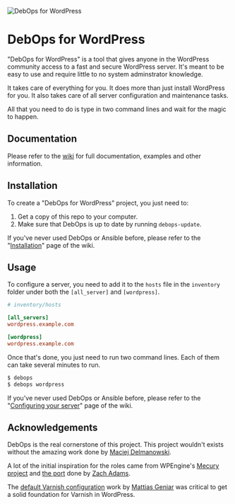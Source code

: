 ![DebOps for WordPress](https://cldup.com/7ODJOzazxd-3000x3000.jpeg)

# DebOps for WordPress

"DebOps for WordPress" is a tool that gives anyone in the WordPress community
access to a fast and secure WordPress server. It's meant to be easy to use and
require little to no system adminstrator knowledge.

It takes care of everything for you. It does more than just install WordPress for you. It
also takes care of all server configuration and maintenance tasks.

All that you need to do is type in two command lines and wait for the magic to happen.

## Documentation

Please refer to the [wiki](https://github.com/carlalexander/debops-wordpress/wiki) for full documentation,
examples and other information.

## Installation

To create a "DebOps for WordPress" project, you just need to:

 1. Get a copy of this repo to your computer.
 2. Make sure that DebOps is up to date by running `debops-update`.

If you've never used DebOps or Ansible before, please refer to the "[Installation](https://github.com/carlalexander/debops-wordpress/wiki/Installation)" page of the wiki.

## Usage

To configure a server, you need to add it to the `hosts` file in the `inventory` folder
under both the `[all_server]` and `[wordpress]`.

```ini
# inventory/hosts

[all_servers]
wordpress.example.com

[wordpress]
wordpress.example.com
```

Once that's done, you just need to run two command lines. Each of them can take several minutes to run.

```bash
$ debops
$ debops wordpress
```

If you've never used DebOps or Ansible before, please refer to the "[Configuring your server](https://github.com/carlalexander/debops-wordpress/wiki/Configuring-your-server)" page of the wiki.

## Acknowledgements

DebOps is the real cornerstone of this project. This project wouldn't exists without the amazing work done
by [Maciej Delmanowski](https://github.com/drybjed).

A lot of the initial inspiration for the roles came from WPEngine's [Mecury project](https://github.com/wpengine/hgv)
and [the port](https://github.com/zach-adams/hgv-deploy-full) done by [Zach Adams](http://zach-adams.com/).

The [default Varnish configuration](https://github.com/mattiasgeniar/varnish-4.0-configuration-templates) work by
[Mattias Geniar](http://ma.ttias.be/) was critical to get a solid foundation for Varnish in WordPress.
